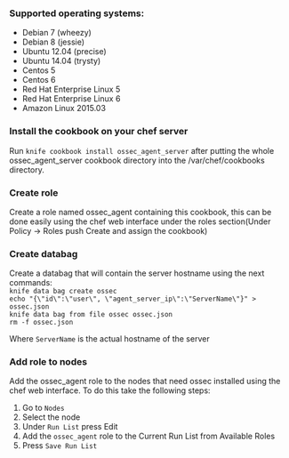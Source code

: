 ### Supported operating systems:
- Debian 7 (wheezy)
- Debian 8 (jessie)
- Ubuntu 12.04 (precise)
- Ubuntu 14.04 (trysty)
- Centos 5
- Centos 6
- Red Hat Enterprise Linux 5
- Red Hat Enterprise Linux 6
- Amazon Linux 2015.03

### Install the cookbook on your chef server

Run ```knife cookbook install ossec_agent_server``` after putting the whole ossec_agent_server cookbook directory into the /var/chef/cookbooks directory.

### Create role

Create a role named ossec_agent containing this cookbook, this can be done easily using the chef web interface under the roles section(Under Policy -> Roles push Create and assign the cookbook)

### Create databag

Create a databag that will contain the server hostname using the next commands:</br>
```knife data bag create ossec```</br>
```echo "{\"id\":\"user\", \"agent_server_ip\":\"ServerName\"}" > ossec.json```</br>
```knife data bag from file ossec ossec.json```</br>
```rm -f ossec.json```</br>

Where ```ServerName``` is the actual hostname of the server

### Add role to nodes 

Add the ossec_agent role to the nodes that need ossec installed using the chef web interface. To do this take the following steps:</br>
1. Go to ```Nodes```</br>
2. Select the node</br>
3. Under ```Run List``` press Edit</br>
4. Add the ```ossec_agent``` role to the Current Run List from Available Roles</br>
5. Press ```Save Run List```

